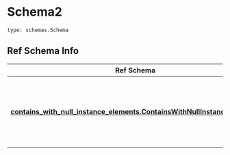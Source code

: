 # Schema2
```
type: schemas.Schema
```

## Ref Schema Info
Ref Schema | Input Type | Output Type
---------- | ---------- | -----------
[**contains_with_null_instance_elements.ContainsWithNullInstanceElements**](../../../../../../components/schema/contains_with_null_instance_elements.md) | dict, schemas.immutabledict, str, datetime.date, datetime.datetime, uuid.UUID, int, float, bool, None, list, tuple, bytes, io.FileIO, io.BufferedReader | schemas.immutabledict, str, float, int, bool, None, tuple, bytes, io.FileIO

